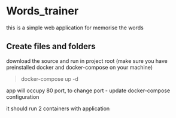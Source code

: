 # Words_trainer
this is a simple web application for memorise the words

## Create files and folders
download the source and run in project root (make sure you have preinstalled docker and docker-compose on your machine)
> docker-compose up -d

app will occupy 80 port, to change port - update docker-compose configuration

it should run 2 containers with application
